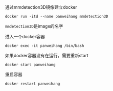 通过mmdetection3D镜像建立docker

```shell
docker run -itd --name panweihang mmdetection3D
```

`mmdetection3D`是image的名字

进入一个docker容器

```shell
docker exec -it panweihang /bin/bash
```

如果docker容器没有在运行，需要重新start

```shell
docker start panweihang
```

重启容器

```shell
docker restart panweihang
```


